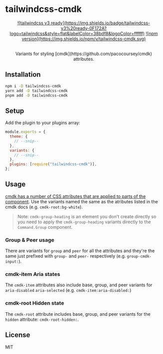 # tailwindcss-cmdk

<div align="center">
  <a href="https://tailwindcss.com"
    >![tailwindcss v3
    ready](https://img.shields.io/badge/tailwindcss-v3%20ready-0F172A?logo=tailwindcss&style=flat&labelColor=38bdf8&logoColor=ffffff)</a
  >
  <a href="https://www.npmjs.com/package/tailwindcss-cmdk"
    >![npm version](https://img.shields.io/npm/v/tailwindcss-cmdk.svg)</a
  >
</div>

</br>
<p align="center">
  Variants for styling [cmdk](https://github.com/pacocoursey/cmdk) attributes.
</p>

## Installation

```sh
npm i -D tailwindcss-cmdk
yarn add -D tailwindcss-cmdk
pnpm add -D tailwindcss-cmdk
```

## Setup

Add the plugin to your plugins array:

```js
module.exports = {
  theme: {
    // --snip--
  },
  variants: {
    // --snip--
  },
  plugins: [require("tailwindcss-cmdk")],
};
```

## Usage

[cmdk has a number of CSS attributes that are applied to parts of the component](https://github.com/pacocoursey/cmdk#parts-and-styling). Use the variants named the same as the atributes listed in the cmdk docs (e.g. `cmdk-root:bg-white`).

> Note: `cmdk-group-heading` is an element you don't create directly so you need to apply the `cmdk-group-heading` variants directly to the `Command.Group` component.

### Group & Peer usage

There are variants for `group` and `peer` for all the attributes and they're the same just prefixed with `group-` and `peer-` respectively (e.g. `group-cmdk-input:`).

### cmdk-item Aria states

The `cmdk-item` attributes also include base, group, and peer variants for `aria-disabled` `aria-selected` (e.g. `cmdk-item:aria-disabled:`)

### cmdk-root Hidden state

The `cmdk-root` attribute includes base, group, and peer variants for the `hidden` attribute: `cmdk-root-hidden:`.

## License

MIT

<!--
[![tailwindcss v3 ready](https://img.shields.io/badge/tailwindcss-v3%20ready-0F172A?logo=tailwindcss&style=flat&labelColor=38bdf8&logoColor=ffffff)](https://tailwindcss.com)
[![npm version](https://img.shields.io/npm/v/tailwindcss-cmdk.svg)](https://www.npmjs.com/package/tailwindcss-cmdk)
 -->
